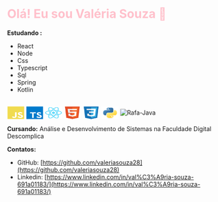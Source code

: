<div>
  <h1 style="color: pink"> Olá! Eu sou Valéria Souza 🖖</h1>
  <strong> Estudando :</strong>
  <ul>
    <li>
      React
    </li>
    <li>
      Node
    </li>
    <li>
      Css
    </li>
    <li>
      Typescript
    </li>
    <li>
      Sql
    </li>
    <li>Spring</li>
    <li>Kotlin</li>
  </ul>
</div>

<div>
 
  
  <div style="display: inline_block"><br>
  <img align="center" alt="Rafa-Js" height="30" width="40" src="https://raw.githubusercontent.com/devicons/devicon/master/icons/javascript/javascript-plain.svg">
  <img align="center" alt="Rafa-Ts" height="30" width="40" src="https://raw.githubusercontent.com/devicons/devicon/master/icons/typescript/typescript-plain.svg">
  <img align="center" alt="Rafa-React" height="30" width="40" src="https://raw.githubusercontent.com/devicons/devicon/master/icons/react/react-original.svg">
  <img align="center" alt="Rafa-HTML" height="30" width="40" src="https://raw.githubusercontent.com/devicons/devicon/master/icons/html5/html5-original.svg">
  <img align="center" alt="Rafa-CSS" height="30" width="40" src="https://raw.githubusercontent.com/devicons/devicon/master/icons/css3/css3-original.svg">
  <img align="center" alt="Rafa-Python" height="30" width="40" src="https://raw.githubusercontent.com/devicons/devicon/master/icons/python/python-original.svg">
  <img align="center" alt="Rafa-Java" height="30" width="40" src="https://cdn.jsdelivr.net/gh/devicons/devicon/icons/java/java-original-wordmark.svg">

**Cursando:**
Análise e Desenvolvimento de Sistemas na Faculdade Digital Descomplica

**Contatos:**

- GitHub: [https://github.com/valeriasouza28](https://github.com/valeriasouza28)
- Linkedin: [https://www.linkedin.com/in/val%C3%A9ria-souza-691a01183/](https://www.linkedin.com/in/val%C3%A9ria-souza-691a01183/)

